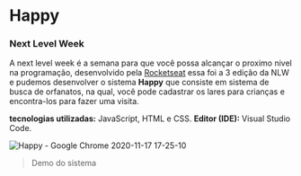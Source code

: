 # Happy
 ### Next Level Week
 
 A next level week é a semana para que você possa alcançar o proximo nivel na programação, desenvolvido pela <a href="https://rocketseat.com.br/">Rocketseat</a> essa foi a 3 edição da NLW e pudemos desenvolver o sistema <b>Happy</b> que consiste em sistema de busca de orfanatos, na qual, você pode cadastrar os lares para crianças e encontra-los para fazer uma visita.  

<b>tecnologias utilizadas:</b> JavaScript, HTML e CSS.
<b>Editor (IDE):</b> Visual Studio Code.

![Happy - Google Chrome 2020-11-17 17-25-10](https://user-images.githubusercontent.com/65567655/99446149-64eca780-28fd-11eb-937a-ca8e0f93138e.gif)

>Demo do sistema


